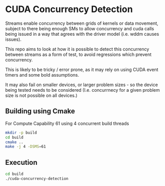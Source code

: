 # CUDA Concurrency Detection


Streams enable concurrency between grids of kernels or data movement, subject to there being enough SMs to allow concurrency and cuda calls being issued in a way that agrees with the driver model (i.e. wddm causes issues).


This repo aims to look at how it is possible to detect this concurrency between streams as a form of test, to avoid regressions which prevent concurrency.

This is likely to be tricky / error prone, as it may rely on using CUDA event timers and some bold assumptions.

It may also fail on smaller devices, or larger problem sizes - so the device being tested needs to be considered (I.e. concurrnecy for a given problem size is not possible on all devices.)



## Building using Cmake

For Compute Capability 61 using 4 concurrent build threads 

```bash
mkdir -p build
cd build
cmake .. 
make -j 4 -DSMS=61
```

## Execution

```bash
cd build
./cuda-concurrency-detection
```